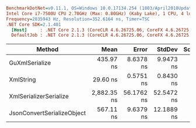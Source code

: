 ``` ini

BenchmarkDotNet=v0.11.1, OS=Windows 10.0.17134.254 (1803/April2018Update/Redstone4)
Intel Core i7-7500U CPU 2.70GHz (Max: 0.80GHz) (Kaby Lake), 1 CPU, 4 logical and 2 physical cores
Frequency=2835943 Hz, Resolution=352.6164 ns, Timer=TSC
.NET Core SDK=2.1.401
  [Host]     : .NET Core 2.1.3 (CoreCLR 4.6.26725.06, CoreFX 4.6.26725.05), 64bit RyuJIT
  DefaultJob : .NET Core 2.1.3 (CoreCLR 4.6.26725.06, CoreFX 4.6.26725.05), 64bit RyuJIT


```
|                     Method |        Mean |      Error |     StdDev | Scaled | ScaledSD |  Gen 0 | Allocated |
|--------------------------- |------------:|-----------:|-----------:|-------:|---------:|-------:|----------:|
|             GuXmlSerialize |   435.97 ns |  8.6378 ns |  9.9473 ns |   1.00 |     0.00 | 0.1216 |     256 B |
|                  XmlString |    29.60 ns |  0.5751 ns |  0.8430 ns |   0.07 |     0.00 | 0.0915 |     192 B |
|     XmlSerializerSerialize | 2,882.35 ns | 56.1762 ns | 52.5472 ns |   6.61 |     0.19 | 1.8768 |    3944 B |
| JsonConvertSerializeObject |   567.11 ns |  9.6379 ns | 12.1889 ns |   1.30 |     0.04 | 0.6056 |    1272 B |
